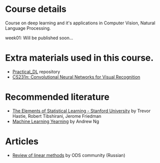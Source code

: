 # Course details

Course on deep learning and it's applications in Computer Vision, Natural Language Processing.

week01: Will be published soon... 

# Extra materials used in this course.
 - [Practical_DL](https://github.com/yandexdataschool/Practical_DL) repository
 - [CS231n: Convolutional Neural Networks for Visual Recognition](http://cs231n.stanford.edu/syllabus.html)
  
# Recommended literature
 - [The Elements of Statistical Learning - Stanford University](https://web.stanford.edu/~hastie/ElemStatLearn//printings/ESLII_print10.pdf) by Trevor Hastie, Robert Tibshirani, Jerome Friedman
 - [Machine Learning Yearning](https://www.mlyearning.org/) by Andrew Ng
 
 
 # Articles
 - [Review of linear methods](https://habr.com/ru/company/ods/blog/323890/#1-lineynaya-regressiya) by ODS community (Russian)


